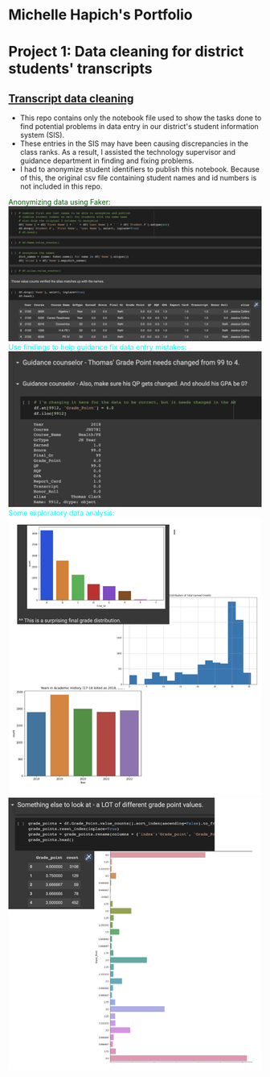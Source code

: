 # Michelle Hapich's Portfolio

# Project 1: Data cleaning for district students' transcripts

## [Transcript data cleaning](https://github.com/mhapich/transcript_cleaning.git)

- This repo contains only the notebook file used to show the tasks done to find potential problems in data entry in our district's student information system (SIS).  
- These entries in the SIS may have been causing discrepancies in the class ranks.  As a result, I assisted the technology supervisor and guidance department in finding and fixing problems.
- I had to anonymize student identifiers to publish this notebook.  Because of this, the original csv file containing student names and id numbers is not included in this repo.

<span style="color:darkgreen">Anonymizing data using Faker:</span>
![Use of faker](/Assests/Images/anonymize.PNG)
<br>
<span style="color:cyan">Use findings to help guidance fix data entry mistakes:</span>
![Some main findings for admin](/Assests/Images/fix_anomalies.PNG)
<br>
<span style="color:cyan">Some exploratory data analysis:</span>
![EDA](/Assests/Images/EDA.PNG)
![](/Assests/Images/gpa.PNG)

